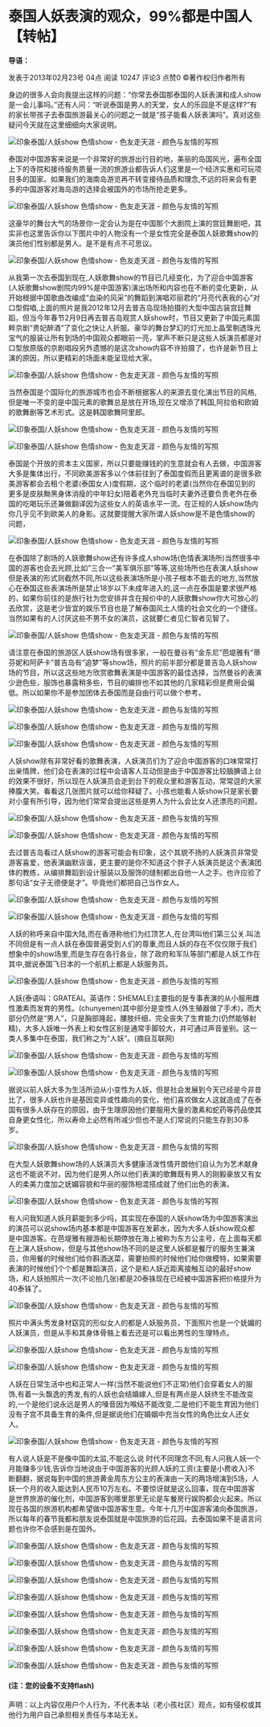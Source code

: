 # 泰国人妖表演的观众，99%都是中国人【转帖】

**导语：**

发表于2013年02月23号 04点 阅读 10247 评论3 点赞0 ©著作权归作者所有

身边的很多人会向我提出这样的问题：“你常去泰国那泰国的人妖表演和成人show是一会儿事吗。”还有人问：“听说泰国是男人的天堂，女人的乐园是不是这样?”有的家长带孩子去泰国旅游最关心的问题之一就是“孩子能看人妖表演吗”。真对这些疑问今天就在这里细细向大家说明。

![印象泰国/人妖show  色情show - 色友走天涯 - 颜色与友情的写照](http://i-imgp.fetionpic.com/fphoto/photo1/M00/90/C9/rBUyIVEh4lfPEJeoAAJKe3BWEYc668.jpg)

泰国对中国游客来说是一个非常好的旅游出行目的地，美丽的岛国风光，遍布全国上下的寺院和接待服务质量一流的旅游业都告诉人们这里是一个经济实惠和可玩项目多的国家。如果我们的海南岛游览再不转变接待品质和理念,不远的将来会有更多的中国游客对海岛游的选择会被国外的市场所抢走更多。

![印象泰国/人妖show  色情show - 色友走天涯 - 颜色与友情的写照](http://i-imgp.fetionpic.com/fphoto/photo1/M00/90/CA/rBUyIlEh4leSb2oNAAPiJpXEJto699.jpg)

这豪华的舞台大气的场景你一定会认为是在中国那个大剧院上演的宫廷舞剧吧，其实非也这里告诉你以下图片中的人物没有一个是女性完全是泰国人妖歌舞show的演员他们性别都是男人。是不是有点不可思议。

![印象泰国/人妖show  色情show - 色友走天涯 - 颜色与友情的写照](http://i-imgp.fetionpic.com/fphoto/photo1/M00/90/CA/rBUyIlEh4lfMWvMCAANKEFQaJ2w113.jpg)

从我第一次去泰国到现在,人妖歌舞show的节目已几经变化，为了迎合中国游客(人妖歌舞show剧院内99%是中国游客)演出场所和内容也在不断的变化更新，从开始根据中国歌曲改编成“血染的风采”的舞蹈到演唱邓丽君的“月亮代表我的心”对口型假唱,上面的照片是我2012年12月去普吉岛现场拍摄的大型中国古装宫廷舞蹈，但当今年春节2月9日再去普吉岛观赏人妖show时，节目又更新了中国元素国粹京剧“贵妃醉酒“了变化之快让人折服。豪华的舞台梦幻的灯光加上晶莹剔透珠光宝气的服装让所有到场的中国观众都眼前一亮，掌声不断只是这些人妖演员都是对口型放原版的京剧唱段另外遗憾的是这次show内容不许拍摄了，也许是新节目上演的原因，所以更精彩的场面未能呈现给大家。

![印象泰国/人妖show  色情show - 色友走天涯 - 颜色与友情的写照](http://i-imgp.fetionpic.com/fphoto/photo1/M00/90/C9/rBUyIVEh4le3XhcIAAJOG5rIRZ4673.jpg)

当然泰国是个国际化的旅游城市也会不断根据客人的来源去变化演出节目的风格,但是唯一不变的是中国元素的歌舞总是放在开场,现在又增添了韩国,阿拉伯和欧姆的歌舞剧等艺术形式。这是韩国歌舞阿里郎。

![印象泰国/人妖show  色情show - 色友走天涯 - 颜色与友情的写照](http://i-imgp.fetionpic.com/fphoto/photo1/M00/90/CA/rBUyIlEh4liJE0-JAAKFJocf0d0885.jpg)

![印象泰国/人妖show  色情show - 色友走天涯 - 颜色与友情的写照](http://i-imgp.fetionpic.com/fphoto/photo1/M00/90/C9/rBUyIVEh4ljcmo4RAAJMR1tVfXk351.jpg)

泰国是个开放的资本主义国家，所以只要能赚钱的的生意就会有人去做，中国游客大多是集体出行，不同欧美游客多以个体前往到了泰国度假而且更离谱的是很多欧美游客都会去租个老婆(泰国女人)度假期，这个临时的老婆(当然你在泰国见到的更多是皮肤黝黑身体消瘦的中年妇女)陪着老外充当临时夫妻外还要负责老外在泰国的吃喝玩乐还兼做翻译因为这些女人的英语水平一流。在正规的人妖show场内你几乎见不到欧美人的身影。这就要提醒大家所谓人妖show是不是色情show的问题，

![印象泰国/人妖show  色情show - 色友走天涯 - 颜色与友情的写照](http://i-imgp.fetionpic.com/fphoto/photo1/M00/90/C9/rBUyIVEh4lfPEJeoAAJKe3BWEYc668.jpg)

在泰国除了剧场的人妖歌舞show还有许多成人show场(色情表演场所)当然很多中国的游客也会去光顾,比如"三合一"美军俱乐部"等等,这些场所也在表演人妖show但是表演的形式则截然不同,所以这些表演场所是小孩子根本不能去的地方,当然放心在泰国这些表演场所是禁止18岁以下未成年进入的,这一点在泰国是要求很严格的，如果你前往的是旅行社为您安排并含在报价中的人妖歌舞show你大可放心的去欣赏，这是老少皆宜的娱乐节目也是了解泰国风土人情的社会文化的一个捷径。当然如果有的人讨厌这些不男不女的演员，这就要仁者见仁智者见智了。

![印象泰国/人妖show  色情show - 色友走天涯 - 颜色与友情的写照](http://i-imgp.fetionpic.com/fphoto/photo1/M00/90/CA/rBUyIlEh4lrrpi0KAAL8Iw22iX8884.jpg)

请注意在泰国的旅游区人妖show场有很多家，一般在曼谷有“金东尼”芭堤雅有“蒂芬妮和阿萨卡”普吉岛有“追梦”等show场，照片的前半部分都是普吉岛人妖show场的节目，所以这这些地方欣赏歌舞表演是中国游客的最佳选择，当然曼谷的表演少逊色些，服饰也暴露稍多些，节目的编排也不如其他的几家精彩但是费用会偏低。所以如果你不是参加团体去泰国而是自由行可以做个参考。

![印象泰国/人妖show  色情show - 色友走天涯 - 颜色与友情的写照](http://i-imgp.fetionpic.com/fphoto/photo1/M00/90/C9/rBUyIVEh4lrczqNEAAHJPFzfW20790.jpg)

![印象泰国/人妖show  色情show - 色友走天涯 - 颜色与友情的写照](http://i-imgp.fetionpic.com/fphoto/photo1/M00/90/CA/rBUyIlEh4lqdrOh0AAJoUW2G7DU957.jpg)

![印象泰国/人妖show  色情show - 色友走天涯 - 颜色与友情的写照](http://i-imgp.fetionpic.com/fphoto/photo1/M00/90/CA/rBUyIlEh4lqCo5g4AAGALmYYcjA018.jpg)

人妖show除有非常好看的歌舞表演，人妖演员们为了迎合中国游客的口味常常打出亲情牌，他们会在表演的过程中会请客人互动但是由于中国游客比较腼腆请上台的效果不很好，所以现在人妖演员会走到台下的观众里和游客互动，常常逗的大家捧腹大笑。看看这几张图片就可以给你释疑了。小孩也能看人妖show只是家长要对小童有所引导，因为他们常常会提出这些是男人为什么会比女人还漂亮的问题。

![印象泰国/人妖show  色情show - 色友走天涯 - 颜色与友情的写照](http://i-imgp.fetionpic.com/fphoto/photo1/M00/90/CA/rBUyIlEh4lu76LJfAAFja6MlqYQ703.jpg)

![印象泰国/人妖show  色情show - 色友走天涯 - 颜色与友情的写照](http://i-imgp.fetionpic.com/fphoto/photo1/M00/90/C9/rBUyIVEh4luq317rAADIKbO4r7Y779.jpg)

去过普吉岛看过人妖show的游客可能会有印象，这个其貌不扬的人妖演员非常受游客喜爱，他表演幽默诙谐，更主要的是你不知道这个胖子人妖演员是这个表演团体的教练，从编排舞蹈到设计服装以及服饰的缝制都出自他一人之手。也许应验了那句话“女子无德便是才”。毕竟他们都把自己当作女人。

![印象泰国/人妖show  色情show - 色友走天涯 - 颜色与友情的写照](http://i-imgp.fetionpic.com/fphoto/photo1/M00/90/CA/rBUyIlEh4lvqocpdAAFjwTeIU2Y930.jpg)

![印象泰国/人妖show  色情show - 色友走天涯 - 颜色与友情的写照](http://i-imgp.fetionpic.com/fphoto/photo1/M00/90/C9/rBUyIVEh4luEFj3qAADQJBTSdbI434.jpg)

人妖的称呼来自中国大陆,而在香港称他们为红顶艺人,在台湾叫他们第三公关.叫法不同但是有一点人妖在泰国普遍受到人们的尊重,而且人妖的存在不仅仅限于我们想象中的show场里,而是生存在各行各业，除了政府和军队等部门都是人妖工作在其中,据说泰国飞日本的一个航机上都是人妖服务员。

![印象泰国/人妖show  色情show - 色友走天涯 - 颜色与友情的写照](http://i-imgp.fetionpic.com/fphoto/photo1/M00/90/CA/rBUyIlEh4lv6QJs_AAIX41RDegw085.jpg)

人妖(泰语叫：GRATEAI。英语作：SHEMALE)主要指的是专事表演的从小服用雌性激素而发育的男性。(chunyemen)其中部分是变性人(外生殖器做了手术)，而大部分仍然是“男人”，只是胸部隆起，腰肢纤细，完全丧失了生育能力(仍然能够射精)，大多人妖唯一外表上和女性区别是通常手脚较大，并可通过声音鉴别。这一类人多集中在泰国，我们称之为“人妖”。(摘自互联网)

![印象泰国/人妖show  色情show - 色友走天涯 - 颜色与友情的写照](http://i-imgp.fetionpic.com/fphoto/photo1/M00/90/C9/rBUyIVEh4luZx_IsAAJtEHlyT9U011.jpg)

![印象泰国/人妖show  色情show - 色友走天涯 - 颜色与友情的写照](http://i-imgp.fetionpic.com/fphoto/photo1/M00/90/CA/rBUyIlEh4lzZrWSBAALbpnwry3U971.jpg)

据说以前人妖大多为生活所迫从小变性为人妖，但是社会发展到今天已经是今非昔比了，很多人妖也许是基因变异或性趣向的变化，他们喜欢做女人这就造成了在泰国有很多人妖存在的原因，由于生理原因他们要服用大量的激素和蛇药等药品使其自身更女性化，所以寿命上必然有所减少但也不是人们常说的只能生存到30多岁。

![印象泰国/人妖show  色情show - 色友走天涯 - 颜色与友情的写照](http://i-imgp.fetionpic.com/fphoto/photo1/M00/90/C9/rBUyIVEh4lyuVZ0TAAKjXSWw2Q0730.jpg)

在大型人妖歌舞show场的人妖演员大多健康活泼性情开朗他们自认为为艺术献身这也不能说不对，因为他们是男人所以他们表演的歌舞既有男人的刚毅豪放又有女人的柔美力度加之妩媚容貌和华丽的服饰相混搭成就了他们出色的表演。

![印象泰国/人妖show  色情show - 色友走天涯 - 颜色与友情的写照](http://i-imgp.fetionpic.com/fphoto/photo1/M00/90/CA/rBUyIlEh4lyMyY7SAAKyjCsWm_M222.jpg)

有人问我知道人妖月薪能到多少吗，其实现在泰国的人妖show场为中国游客演出的演员可以说show场内基本都是中国游客在发薪水，因为大多人妖show观众都是中国游客。在芭堤雅有艘游船长期停放在海上被称为东方公主号，在上面每天都在上演人妖show，但是与其他show场不同的是这里人妖都是餐厅的服务生兼演员，你用餐的时候他们给你斟酒送菜，需要拍照的时候他们给你做模特，如果需要表演的时候他们个个都是舞蹈演员，这个是和人妖近距离接触互动的最好show场，和人妖拍照片一次(不论拍几张)都是20泰铢现在已经被中国游客把价格提升为40泰铢了。

![印象泰国/人妖show  色情show - 色友走天涯 - 颜色与友情的写照](http://i-imgp.fetionpic.com/fphoto/photo1/M00/90/C9/rBUyIVEh4ly-4K7hAAMCB_wOs_c877.jpg)

照片中满头秀发身材窈窕的形似女人的都是人妖服务员，下面照片也是一个妩媚的人妖演员，但是从手和其身体骨骼上看去还是可以看出男性的生理特点。

![印象泰国/人妖show  色情show - 色友走天涯 - 颜色与友情的写照](http://i-imgp.fetionpic.com/fphoto/photo1/M00/90/CA/rBUyIlEh4lyAK9FnAAF44FuV8u8331.jpg)

![印象泰国/人妖show  色情show - 色友走天涯 - 颜色与友情的写照](http://i-imgp.fetionpic.com/fphoto/photo1/M00/90/C9/rBUyIVEh4l39quk7AAGaTOgy_n0746.jpg)

人妖在日常生活中也和正常人一样(当然不能说他们不正常)他们会穿着女人的服饰,有着一头飘逸的秀发,有的人妖也会结婚嫁人,但是有两点是人妖终生不能改变的,一个是他们说永远是男人的嗓音因为喉结不能改变,二是他们不能生育因为他们没有子宫不具备生育的条件,但是据说他们在婚姻中充当女性的角色比女人还女人。

![印象泰国/人妖show  色情show - 色友走天涯 - 颜色与友情的写照](http://i-imgp.fetionpic.com/fphoto/photo1/M00/90/C9/rBUyIVEh4l31YDynAAJ4oALU1no130.jpg)

有人说人妖是不是像中国的太监,不能这么说 时代不同理念不同,有人问我人妖一个月能赚多少钱,告诉你当地说由于中国游客的光顾人妖的工资(主要是小费收入)不断翻翻，据说每到中国的旅游黄金周东方公主的表演由一天的两场增演到5场，人妖一个月的收入能达到人民币10万左右。不要惊讶就是这么回事，现在中国游客是世界旅游的催化剂，中国游客到哪里那里无论是车餐房行娱购都会火起来。所以现在各国的旅游机构都希望做中国游客生意。今年十几万中国游客涌向泰国旅游，所以每年的春节我都和朋友说泰国就是中国旅游的后花园。去泰国如果不是语言问题也许你不会感到是在国外。

![印象泰国/人妖show  色情show - 色友走天涯 - 颜色与友情的写照](http://i-imgp.fetionpic.com/fphoto/photo1/M00/90/CA/rBUyIlEh4l2su5GQAAMMHGCrWqo039.jpg)

![印象泰国/人妖show  色情show - 色友走天涯 - 颜色与友情的写照](http://i-imgp.fetionpic.com/fphoto/photo1/M00/90/C9/rBUyIVEh4l2P6ygDAAImndNVLBQ742.jpg)

![印象泰国/人妖show  色情show - 色友走天涯 - 颜色与友情的写照](http://i-imgp.fetionpic.com/fphoto/photo1/M00/90/CA/rBUyIlEh4l7_zzG8AAKTIqsIFYQ706.jpg)

![印象泰国/人妖show  色情show - 色友走天涯 - 颜色与友情的写照](http://i-imgp.fetionpic.com/fphoto/photo1/M00/90/C9/rBUyIVEh4l6Fo3rpAAKX6G_ZEVY966.jpg)

![印象泰国/人妖show  色情show - 色友走天涯 - 颜色与友情的写照](http://i-imgp.fetionpic.com/fphoto/photo1/M00/90/C9/rBUyIVEh4l63RB2iAAJdIQpqrWs285.jpg)

![印象泰国/人妖show  色情show - 色友走天涯 - 颜色与友情的写照](http://i-imgp.fetionpic.com/fphoto/photo1/M00/90/C9/rBUyIVEh4l7DS9gJAALq4_glzkA887.jpg)

![印象泰国/人妖show  色情show - 色友走天涯 - 颜色与友情的写照](http://i-imgp.fetionpic.com/fphoto/photo1/M00/90/CA/rBUyIlEh4l_uLcosAAKt3g2QxD8964.jpg)

![印象泰国/人妖show 色情show - 色友走天涯 - 颜色与友情的写照](http://i-imgp.fetionpic.com/fphoto/photo1/M00/90/C9/rBUyIVEh4l_8xVe4AAM6M9Hf0tU648.jpg)

#### (注：您的设备不支持flash)

声明：以上内容仅用户个人行为，不代表本站（老小孩社区）观点，如有侵权或其他行为用户自己承担相关责任与本站无关。